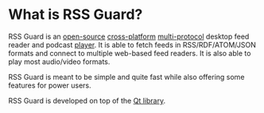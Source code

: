 What is RSS Guard?
==================
RSS Guard is an [open-source](https://en.wikipedia.org/wiki/Open_source) [cross-platform](#supported-os) [multi-protocol](#supported-readers) desktop feed reader and podcast [player](features/mediaplayer). It is able to fetch feeds in RSS/RDF/ATOM/JSON formats and connect to multiple web-based feed readers. It is also able to play most audio/video formats.

RSS Guard is meant to be simple and quite fast while also offering some features for power users.

RSS Guard is developed on top of the [Qt library](http://qt-project.org).